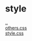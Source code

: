 # style 
<a href='https://gabrielryanft.github.io/learning/cursoemvideo/htmlecss/css/medque/medque6pagdelogin' target='_self' rel='prev'>..</a><br/>
<a href='https://gabrielryanft.github.io/learning/cursoemvideo/htmlecss/css/medque/medque6pagdelogin/style/others.css' target='_blank' rel='next'>others.css</a><br/>
<a href='https://gabrielryanft.github.io/learning/cursoemvideo/htmlecss/css/medque/medque6pagdelogin/style/style.css' target='_blank' rel='next'>style.css</a><br/>

